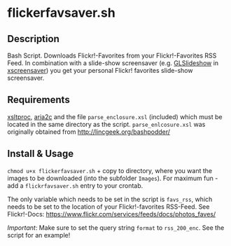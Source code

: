 flickerfavsaver.sh
==================

Description
------------

Bash Script.  Downloads Flickr!-Favorites from your Flickr!-Favorites
RSS Feed. In combination with a slide-show screensaver
(e.g. [GLSlideshow](http://linuxcommand.org/man_pages/glslideshow1.html)
in [xscreensaver](http://www.jwz.org/xscreensaver/)) you get your
personal Flickr! favorites slide-show screensaver.

Requirements
------------

[xsltproc](http://xmlsoft.org/XSLT/xsltproc2.html),
[aria2c](http://sourceforge.net/projects/aria2/) and the file
`parse_enclosure.xsl` (included) which must be located in the same
directory as the script.  `parse_enlcosure.xsl` was originally
obtained from <http://lincgeek.org/bashpodder/>

Install & Usage
---------------

`chmod u+x flickerfavsaver.sh` + copy to directory, where you want the
 images to be downloaded (into the subfolder `Images`).  For maximum
 fun - add a `flickrfavsaver.sh` entry to your crontab.

The only variable which needs to be set in the script is `favs_rss`,
which needs to be set to the location of your Flickr!-favorites RSS-Feed. See Flickr!-Docs: <https://www.flickr.com/services/feeds/docs/photos_faves/>

*Important*: Make sure to set the query string `format` to
 `rss_200_enc`. See the script for an example!

